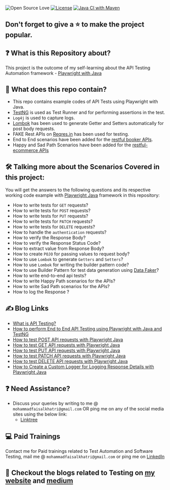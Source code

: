 ![Open Source Love](https://badges.frapsoft.com/os/v1/open-source.svg?v=103)
[![License](https://img.shields.io/badge/License-Apache%202.0-blue.svg)](https://opensource.org/licenses/Apache-2.0)
[![Java CI with Maven](https://github.com/mfaisalkhatri/api-testing-playwright-java-testng/actions/workflows/maven.yml/badge.svg)](https://github.com/mfaisalkhatri/api-testing-playwright-java-testng/actions/workflows/maven.yml)

## Don't forget to give a :star: to make the project popular.

## :question: What is this Repository about?

This project is the outcome of my self-learning about the API Testing Automation framework - [Playwright with Java](https://playwright.dev/java/docs/api-testing#writing-api-test)

## :briefcase: What does this repo contain?
- This repo contains example codes of API Tests using Playwright with Java.
- [TestNG](https://testng.org) is used as Test Runner and for performing assertions in the test.
- `Log4j` is used to capture logs.
- [Lombok](https://projectlombok.org/) has been used to generate Getter and Setters automatically for post body requests.
- FAKE Rest APIs on [Reqres.in](https://reqres.in/) has been used for testing.
- End to End scenarios have been added for the [restful booker APIs](https://restful-booker.herokuapp.com/apidoc/index.html).
- Happy and Sad Path Scenarios have been added for the [restful-ecommerce APIs](https://github.com/mfaisalkhatri/restful-ecommerce)

## :hammer_and_wrench: Talking more about the Scenarios Covered in this project:
You will get the answers to the following questions and its respective working code example with [Playwright Java](https://playwright.dev/java/docs/api-testing#writing-api-test) framework in this repository:
- How to write tests for `GET` requests?
- How to write tests for `POST` requests?
- How to write tests for `PUT` requests?
- How to write tests for `PATCH` requests?
- How to write tests for `DELETE` requests?
- How to handle the `authentication` requests?
- How to verify the Response Body?
- How to verify the Response Status Code?
- How to extract value from Response Body?
- How to create `POJO` for passing values to request body?
- How to use `Lombok` to generate `Getters` and `Setters`?
- How to use `Lombok` for writing the builder pattern code?
- How to use Builder Pattern for test data generation using [Data Faker](https://github.com/datafaker-net/datafaker)?
- How to write end-to-end api tests?
- How to write Happy Path scenarios for the APIs?
- How to write Sad Path scenarios for the APIs? 
- How to log the Response ?

## :writing_hand: Blog Links
- [What is API Testing?](https://mfaisalkhatri.github.io/2020/08/08/apitesting/)
- [How to perform End to End API Testing using Playwright with Java and TestNG](https://medium.com/@iamfaisalkhatri/how-to-perform-end-to-end-api-testing-using-playwright-with-java-and-testng-26b318927115)
- [How to test POST API requests with Playwright Java](https://medium.com/@iamfaisalkhatri/playwright-java-api-testing-how-to-test-post-requests-4c9102d3ab03)
- [How to test GET API requests with Playwright Java](https://medium.com/@iamfaisalkhatri/playwright-java-api-testing-how-to-test-get-requests-c036b984cc6d)
- [How to test PUT API requests with Playwright Java](https://medium.com/@iamfaisalkhatri/playwright-java-api-testing-how-to-test-put-requests-d6b1d054d64b)
- [How to test PATCH API requests with Playwright Java](https://medium.com/@iamfaisalkhatri/playwright-java-api-testing-how-to-test-patch-requests-f6b0867d91e7)
- [How to test DELETE API requests with Playwright Java](https://medium.com/@iamfaisalkhatri/playwright-java-api-testing-how-to-test-delete-requests-2ff77feb0383)
- [How to Create a Custom Logger for Logging Response Details with Playwright Java](https://medium.com/@iamfaisalkhatri/playwright-java-api-testing-creating-custom-logger-for-logging-response-details-771e961d9faa)

## :question: Need Assistance?

- Discuss your queries by writing to me @ `mohammadfaisalkhatri@gmail.com`
  OR ping me on any of the social media sites using the below link:
   - [Linktree](https://linktr.ee/faisalkhatri)

## :computer: Paid Trainings

Contact me for Paid trainings related to Test Automation and Software Testing, 
mail me @ `mohammadfaisalkhatri@gmail.com` or ping me on [LinkedIn](https://www.linkedin.com/in/faisalkhatri/)

## :thought_balloon: Checkout the blogs related to Testing on [my website](https://mfaisalkhatri.github.io) and [medium](https://medium.com/@iamfaisalkhatri)
